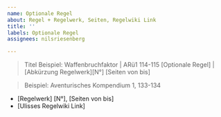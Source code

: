 ```yaml
---
name: Optionale Regel
about: Regel + Regelwerk, Seiten, Regelwiki Link
title: ''
labels: Optionale Regel
assignees: nilsriesenberg

---
```


> Titel Beispiel: Waffenbruchfaktor | ARü1 114-115
> [Optionale Regel] | [Abkürzung Regelwerk][N°] [Seiten von bis]

> Beispiel: Aventurisches Kompendium 1, 133-134
* [Regelwerk] [N°], [Seiten von bis]
* [Ulisses Regelwiki Link]
